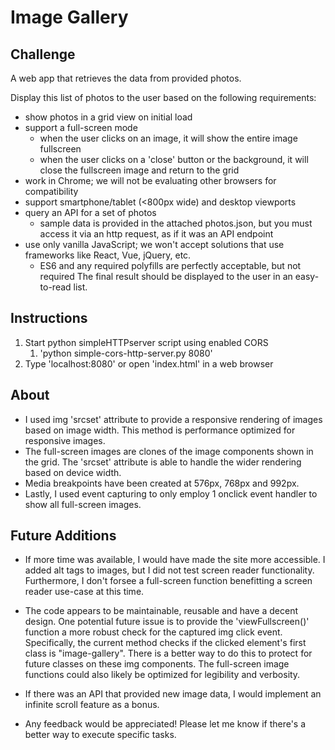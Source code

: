 # Image Gallery

## Challenge

A web app that retrieves the data from provided photos.

Display this list of photos to the user based on the following requirements:

- show photos in a grid view on initial load
- support a full-screen mode
    - when the user clicks on an image, it will show the entire image fullscreen
    - when the user clicks on a 'close' button or the background, it will close the fullscreen image and return to the grid
- work in Chrome; we will not be evaluating other browsers for compatibility
- support smartphone/tablet (<800px wide) and desktop viewports
- query an API for a set of photos
    - sample data is provided in the attached photos.json, but you must access it via an http request, as if it was an API endpoint
- use only vanilla JavaScript; we won't accept solutions that use frameworks like React, Vue, jQuery, etc.
    - ES6 and any required polyfills are perfectly acceptable, but not required
The final result should be displayed to the user in an easy-to-read list.

## Instructions

1. Start python simpleHTTPserver script using enabled CORS
    1. 'python simple-cors-http-server.py 8080'
1. Type 'localhost:8080' or open 'index.html' in a web browser

## About
  
- I used img 'srcset' attribute to provide a responsive rendering of images based on image width. This method is performance optimized for responsive images.
- The full-screen images are clones of the image components shown in the grid. The 'srcset' attribute is able to handle the wider rendering based on device width.
- Media breakpoints have been created at 576px, 768px and 992px.
- Lastly, I used event capturing to only employ 1 onclick event handler to show all full-screen images.

## Future Additions

- If more time was available, I would have made the site more accessible. I added alt tags to images, but I did not test screen reader functionality. Furthermore, I don't forsee a full-screen function benefitting a screen reader use-case at this time.

- The code appears to be maintainable, reusable and have a decent design. One potential future issue is to provide the 'viewFullscreen()' function a more robust check for the captured img click event. Specifically, the current method checks if the clicked element's first class is "image-gallery". There is a better way to do this to protect for future classes on these img components. The full-screen image functions could also likely be optimized for legibility and verbosity.

- If there was an API that provided new image data, I would implement an infinite scroll feature as a bonus.

- Any feedback would be appreciated! Please let me know if there's a better way to execute specific tasks.
